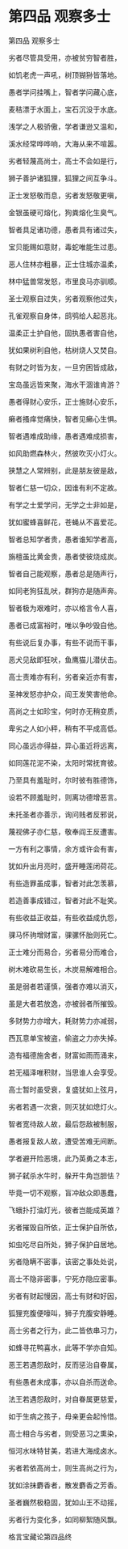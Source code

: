 # 第四品 观察多士

第四品 观察多士

劣者尽管具受用，亦被贫穷智者胜，

如饥老虎一声吼，树顶猢狲皆落地。

愚者学问挂嘴上，智者学问藏心底，

麦秸漂于水面上，宝石沉没于水底。

浅学之人极骄傲，学者谦逊又温和，

溪水经常哗哗响，大海从来不喧嚣。

劣者轻蔑高尚士，高士不会如是行，

狮子善护诸狐狸，狐狸之间互争斗。

正士发怒敬而息，劣者发怒敬更嗔，

金银虽硬可熔化，狗粪熔化生臭气。

智者具足诸功德，愚者具有诸过失，

宝贝能赐如意财，毒蛇唯能生过患。

恶人住林亦粗暴，正士住城亦温柔，

林中猛兽常发怒，市里良马亦驯顺。

圣士观察自过失，劣者观察他过失，

孔雀观察自身体，鸱鸮给人起恶兆。

温柔正士护自他，固执愚者害自他，

犹如果树利自他，枯树烧人又焚自。

有财之时皆为友，一旦穷困皆成敌，

宝岛虽远皆来聚，海水干涸谁肯游？

愚者得财心安乐，正士施财心安乐，

癞者搔痒觉痛快，智者见癞心生惧。

智者遇难成助缘，愚者遇难成损害，

如风助燃森林火，然彼吹灭小灯火。

狭慧之人常辨别，此是朋友彼是敌，

智者仁慈一切众，因谁有利不定故。

有学之士爱学问，无学之士非如是，

犹如蜜蜂喜鲜花，苍蝇从不喜爱花。

智者总知学者贵，愚者谁知学者高，

旃檀虽比黄金贵，愚者使彼烧成炭。

智者自己能观察，愚者总是随声行，

如同老狗狂乱吠，群狗亦是随声奔。

智者极为艰难时，亦以格言令人喜，

愚者已成富裕时，唯以争吵毁自他。

有些说后复办事，有些不说而干事，

恶犬见敌即狂吠，鱼鹰猫儿潜伏击。

高士责难亦有利，劣者亲近亦有害，

圣神发怒亦护众，阎王发笑害他命。

高尚之士如珍宝，何时亦无稍变质，

卑劣之人如小秤，稍有不平成高低。

同心虽远亦得益，异心虽近将远离，

如同莲花泥不染，太阳时常抚育彼。

乃至具有羞耻时，尔时彼有胜德饰，

设若不顾羞耻时，则离功德增恶言。

未托圣者亦善示，询问贱者反邪说，

蔑视佛子亦仁慈，敬奉阎王反遭害。

一方有利之事情，余方或许会有害，

犹如升出月亮时，盛开睡莲闭荷花。

有些造罪虽成事，智者对此怎羡慕，

若造善事成错过，智者对此不耻笑。

有些收益正收益，有些收益成仇怨，

骒马怀驹增财富，骒骡怀胎则死亡。

正士难分而易合，劣者易分而难合，

树木难砍易生长，木炭易解难相合。

虽是弱者若谨慎，强者亦难以消灭，

虽是大者若放逸，亦被弱者所摧毁。

多财势力亦增大，耗财势力亦减弱，

西瓦意单宝被盗，偷盗之力亦失掉。

造有福德施舍者，财富如雨而涌来，

若无福泽唯积财，当思谁人会享受。

高士暂时虽受衰，复盛犹如上弦月，

劣者若遇一次衰，则灭犹如熄灯火。

智者宽待敌人故，最后怨敌被制服，

愚者报复敌人故，遭受苦难无间断。

学者避开险恶境，此乃英勇之本志，

狮子弑杀水牛时，躲开牛角岂胆怯？

毕竟一切不观察，盲冲敌众即愚蠢，

飞蛾扑打油灯光，彼者岂能成英雄？

劣者摧毁自所依，正士保护自所依，

如虫吃尽自所处，狮子保护自居地。

劣者隐瞒不密事，该密之事处处说，

高士不隐非密事，宁死亦隐应密事。

劣者有财起慢因，高士有财和好因，

狐狸充腹便嚎叫，狮子充腹安静睡。

高士劣者之行为，此二皆依串习力，

如蜂寻花鸭喜水，此等不学亦自知。

恶王若遇怨敌时，反而惩治自眷属，

有些愚者未成事，亦以自杀而送命。

法王若遇怨敌时，对自眷属更慈爱，

如于生病之孩子，母亲更会起怜惜。

高士相合与劣者，则受恶习之熏染，

恒河水味特甘美，若进大海成卤水。

劣者若依高尚士，则生高尚之行为，

犹如涂抹麝香者，散发麝香之芳香。

圣者巍然极稳固，犹如山王不动摇，

劣者行为变化多，如同柳絮随风飘。

格言宝藏论第四品终

